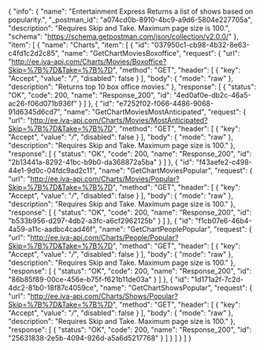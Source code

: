 {
  "info": {
    "name": "Entertainment Express Returns a list of shows based on popularity.",
    "_postman_id": "a074cd0b-8910-4bc9-a9d6-5804e227705a",
    "description": "Requires Skip and Take. Maximum page size is 100.",
    "schema": "https://schema.getpostman.com/json/collection/v2.0.0/"
  },
  "item": [
    {
      "name": "Charts",
      "item": [
        {
          "id": "037950c1-cb98-4b32-8e63-c4fd1c2d2c85",
          "name": "GetChartMoviesBoxoffice",
          "request": {
            "url": "http://ee.iva-api.com/Charts/Movies/Boxoffice?Skip=%7B%7D&Take=%7B%7D",
            "method": "GET",
            "header": [
              {
                "key": "Accept",
                "value": "*/*",
                "disabled": false
              }
            ],
            "body": {
              "mode": "raw"
            },
            "description": "Returns top 10 box office movies."
          },
          "response": [
            {
              "status": "OK",
              "code": 200,
              "name": "Response_200",
              "id": "4ed0af0e-db2c-46a5-ac26-f06d071b936f"
            }
          ]
        },
        {
          "id": "e7252f02-f066-4486-9068-91d6345d6cd7",
          "name": "GetChartMoviesMostAnticipated",
          "request": {
            "url": "http://ee.iva-api.com/Charts/Movies/MostAnticipated?Skip=%7B%7D&Take=%7B%7D",
            "method": "GET",
            "header": [
              {
                "key": "Accept",
                "value": "*/*",
                "disabled": false
              }
            ],
            "body": {
              "mode": "raw"
            },
            "description": "Requires Skip and Take. Maximum page size is 100."
          },
          "response": [
            {
              "status": "OK",
              "code": 200,
              "name": "Response_200",
              "id": "2b13441a-8292-41bc-b9b0-da368872a5ba"
            }
          ]
        },
        {
          "id": "f43aefe2-c498-44e1-9d0c-04fdc9ad2c11",
          "name": "GetChartMoviesPopular",
          "request": {
            "url": "http://ee.iva-api.com/Charts/Movies/Popular?Skip=%7B%7D&Take=%7B%7D",
            "method": "GET",
            "header": [
              {
                "key": "Accept",
                "value": "*/*",
                "disabled": false
              }
            ],
            "body": {
              "mode": "raw"
            },
            "description": "Requires Skip and Take. Maximum page size is 100."
          },
          "response": [
            {
              "status": "OK",
              "code": 200,
              "name": "Response_200",
              "id": "b533b956-d297-4db2-a3fc-a6cf2962125b"
            }
          ]
        },
        {
          "id": "f1cb07e6-46b4-4a59-a11c-aadbc4cad46f",
          "name": "GetChartPeoplePopular",
          "request": {
            "url": "http://ee.iva-api.com/Charts/People/Popular?Skip=%7B%7D&Take=%7B%7D",
            "method": "GET",
            "header": [
              {
                "key": "Accept",
                "value": "*/*",
                "disabled": false
              }
            ],
            "body": {
              "mode": "raw"
            },
            "description": "Requires Skip and Take. Maximum page size is 100."
          },
          "response": [
            {
              "status": "OK",
              "code": 200,
              "name": "Response_200",
              "id": "86b85f89-00ce-456e-b75f-f621b11de03a"
            }
          ]
        },
        {
          "id": "1d171a2f-7c2d-4dc2-81b0-18f87c4059ce",
          "name": "GetChartShowsPopular",
          "request": {
            "url": "http://ee.iva-api.com/Charts/Shows/Popular?Skip=%7B%7D&Take=%7B%7D",
            "method": "GET",
            "header": [
              {
                "key": "Accept",
                "value": "*/*",
                "disabled": false
              }
            ],
            "body": {
              "mode": "raw"
            },
            "description": "Requires Skip and Take. Maximum page size is 100."
          },
          "response": [
            {
              "status": "OK",
              "code": 200,
              "name": "Response_200",
              "id": "25631838-2e5b-4094-926d-a5a6d5217768"
            }
          ]
        }
      ]
    }
  ]
}